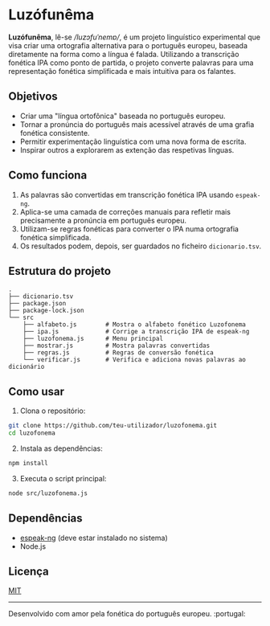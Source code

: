 # Luzófunêma

**Luzófunêma**, lê-se _/luzɔfuˈnemɐ/_, é um projeto linguístico experimental que visa criar uma ortografia alternativa para o português europeu, baseada diretamente na forma como a língua é falada.
Utilizando a transcrição fonética IPA como ponto de partida, o projeto converte palavras para uma representação fonética simplificada e mais intuitiva para os falantes.

## Objetivos

* Criar uma "língua ortofônica" baseada no português europeu.
* Tornar a pronúncia do português mais acessível através de uma grafia fonética consistente.
* Permitir experimentação linguística com uma nova forma de escrita.
* Inspirar outros a explorarem as extenção das respetivas línguas.

## Como funciona

1. As palavras são convertidas em transcrição fonética IPA usando `espeak-ng`.
2. Aplica-se uma camada de correções manuais para refletir mais precisamente a pronúncia em português europeu.
3. Utilizam-se regras fonéticas para converter o IPA numa ortografia fonética simplificada.
4. Os resultados podem, depois, ser guardados no ficheiro `dicionario.tsv`.

## Estrutura do projeto

```
.
├── dicionario.tsv
├── package.json
├── package-lock.json
└── src
    ├── alfabeto.js        # Mostra o alfabeto fonético Luzofonema
    ├── ipa.js             # Corrige a transcrição IPA de espeak-ng
    ├── luzofonema.js      # Menu principal
    ├── mostrar.js         # Mostra palavras convertidas
    ├── regras.js          # Regras de conversão fonética
    └── verificar.js       # Verifica e adiciona novas palavras ao dicionário
```

## Como usar

1. Clona o repositório:

```bash
git clone https://github.com/teu-utilizador/luzofonema.git
cd luzofonema
```

2. Instala as dependências:

```bash
npm install
```

3. Executa o script principal:

```bash
node src/luzofonema.js
```

## Dependências

* [espeak-ng](https://github.com/espeak-ng/espeak-ng) (deve estar instalado no sistema)
* Node.js

## Licença

[MIT](LICENSE)

---

Desenvolvido com amor pela fonética do português europeu. \:portugal:
